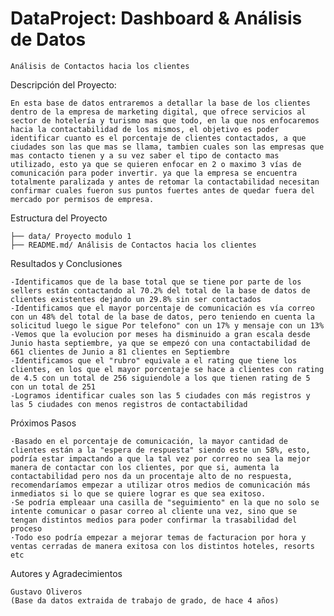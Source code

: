 # DataProject: Dashboard & Análisis de Datos
    Análisis de Contactos hacia los clientes

Descripción del Proyecto:

    En esta base de datos entraremos a detallar la base de los clientes dentro de la empresa de marketing digital, que ofrece servicios al sector de hotelería y turismo mas que todo, en la que nos enfocaremos hacia la contactabilidad de los mismos, el objetivo es poder identificar cuanto es el porcentaje de clientes contactados, a que ciudades son las que mas se llama, tambien cuales son las empresas que mas contacto tienen y a su vez saber el tipo de contacto mas utilizado, esto ya que se quieren enfocar en 2 o maximo 3 vías de comunicación para poder invertir. ya que la empresa se encuentra totalmente paralizada y antes de retomar la contactabilidad necesitan confirmar cuales fueron sus puntos fuertes antes de quedar fuera del mercado por permisos de empresa.  

Estructura del Proyecto

    ├── data/ Proyecto modulo 1
    ├── README.md/ Análisis de Contactos hacia los clientes

Resultados y Conclusiones

    -Identificamos que de la base total que se tiene por parte de los sellers están contactando al 70.2% del total de la base de datos de clientes existentes dejando un 29.8% sin ser contactados
    -Identificamos que el mayor porcentaje de comunicación es vía correo con un 48% del total de la base de datos, pero teniendo en cuenta la solicitud luego le sigue Por telefono" con un 17% y mensaje con un 13%
    -Vemos que la evolucion por meses ha disminuido a gran escala desde Junio hasta septiembre, ya que se empezó con una contactabilidad de 661 clientes de Junio a 81 clientes en Septiembre
    -Identificamos que el "rubro" equivale a el rating que tiene los clientes, en los que el mayor porcentaje se hace a clientes con rating de 4.5 con un total de 256 siguiendole a los que tienen rating de 5 con un total de 251
    -Logramos identificar cuales son las 5 ciudades con más registros y las 5 ciudades con menos registros de contactabilidad

Próximos Pasos

    ·Basado en el porcentaje de comunicación, la mayor cantidad de clientes están a la "espera de respuesta" siendo este un 58%, esto, podría estar impactando a que la tal vez por correo no sea la mejor manera de contactar con los clientes, por que si, aumenta la contactabilidad pero nos da un procentaje alto de no respuesta, recomendaríamos empezar a utilizar otros medios de comunicación más inmediatos si lo que se quiere lograr es que sea exitoso. 
    ·Se podría empleaar una casilla de "seguimiento" en la que no solo se intente comunicar o pasar correo al cliente una vez, sino que se tengan distintos medios para poder confirmar la trasabilidad del proceso
    ·Todo eso podría empezar a mejorar temas de facturacion por hora y ventas cerradas de manera exitosa con los distintos hoteles, resorts etc

Autores y Agradecimientos

    Gustavo Oliveros 
    (Base da datos extraida de trabajo de grado, de hace 4 años) 
    


